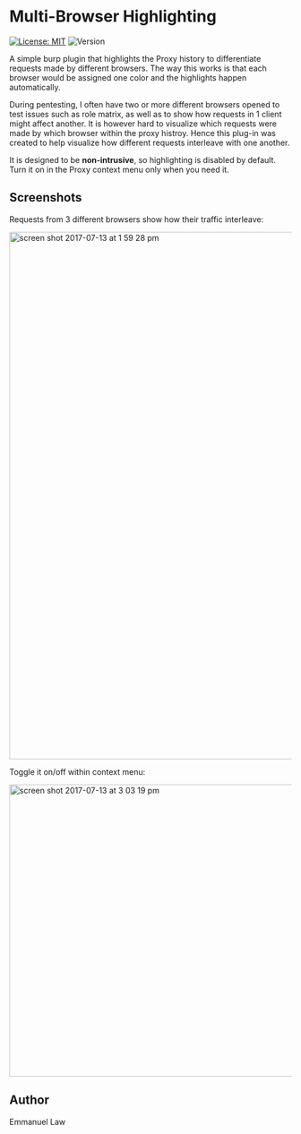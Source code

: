 # Multi-Browser Highlighting


[![License: MIT](https://img.shields.io/badge/License-MIT-yellow.svg)](https://opensource.org/licenses/MIT)
![Version](https://img.shields.io/badge/Version-1.0-blue.svg)



A simple burp plugin that highlights the Proxy history to differentiate requests made by different browsers. The way this works is that each browser would be assigned one color and the highlights happen automatically. 

During pentesting, I often have two or more different browsers opened to test issues such as role matrix, as well as to show how requests in 1 client might affect another. It is however hard to visualize which requests were made by which browser within the proxy histroy. Hence this plug-in was created to help visualize how different requests interleave with one another.


It is designed to be **non-intrusive**, so highlighting is disabled by default. Turn it on in the Proxy context menu only when you need it.



## Screenshots

Requests from 3 different browsers show how their traffic interleave:

<img width="942" alt="screen shot 2017-07-13 at 1 59 28 pm" src="https://user-images.githubusercontent.com/11704508/28147891-8c9355a8-67d7-11e7-8fea-12505a71b404.png">


Toggle it on/off within context menu:

<img width="522" alt="screen shot 2017-07-13 at 3 03 19 pm" src="https://user-images.githubusercontent.com/11704508/28148687-7332c7ce-67dc-11e7-9c64-d949c259284b.png" width=25%>



## Author
Emmanuel Law
